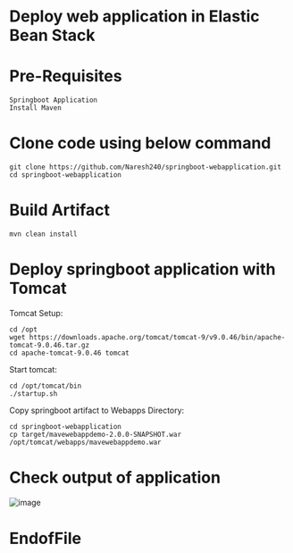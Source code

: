 # Deploy web application in Elastic Bean Stack

# Pre-Requisites
    Springboot Application
    Install Maven
# Clone code using below command
    git clone https://github.com/Naresh240/springboot-webapplication.git
    cd springboot-webapplication
# Build Artifact
    mvn clean install
# Deploy springboot application with Tomcat
  Tomcat Setup:
    
    cd /opt
    wget https://downloads.apache.org/tomcat/tomcat-9/v9.0.46/bin/apache-tomcat-9.0.46.tar.gz
    cd apache-tomcat-9.0.46 tomcat
  
  Start tomcat:
    
    cd /opt/tomcat/bin
    ./startup.sh
  
  Copy springboot artifact to Webapps Directory:
    
    cd springboot-webapplication
    cp target/mavewebappdemo-2.0.0-SNAPSHOT.war /opt/tomcat/webapps/mavewebappdemo.war

# Check output of application
  ![image](https://user-images.githubusercontent.com/58024415/120204004-f5f5f100-c245-11eb-8c4b-4c1128434d8e.png)


# EndofFile
